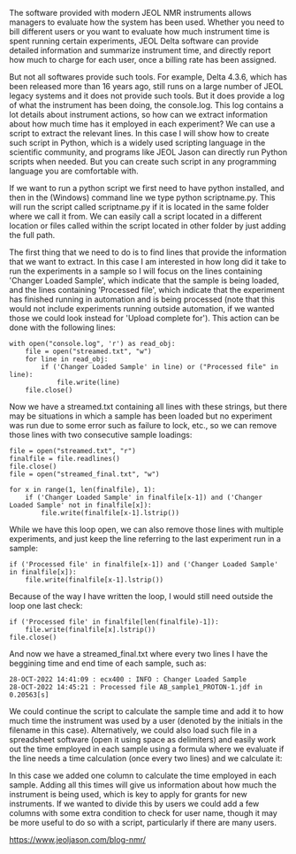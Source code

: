 The software provided with modern JEOL NMR instruments allows managers to evaluate how the system has been used. Whether you need to bill different users or you want to evaluate how much instrument time is spent running certain experiments, JEOL Delta software can provide detailed information and summarize instrument time, and directly report how much to charge for each user, once a billing rate has been assigned.

But not all softwares provide such tools. For example, Delta 4.3.6, which has been released more than 16 years ago, still runs on a large number of JEOL legacy systems and it does not provide such tools. But it does provide a log of what the instrument has been doing, the console.log. This log contains a lot details about instrument actions, so how can we extract information about how much time has it employed in each experiment? We can use a script to extract the relevant lines. In this case I will show how to create such script in Python, which is a widely used scripting language in the scientific community, and programs like JEOL Jason can directly run Python scripts when needed. But you can create such script in any programming language you are comfortable with.

If we want to run a python script we first need to have python installed, and then in the (Windows) command line we type python scriptname.py. This will run the script called scriptname.py if it is located in the same folder where we call it from. We can easily call a script located in a different location or files called within the script located in other folder by just adding the full path.

The first thing that we need to do is to find lines that provide the information that we want to extract. In this case I am interested in how long did it take to run the experiments in a sample so I will focus on the lines containing 'Changer Loaded Sample', which indicate that the sample is being loaded, and the lines containing 'Processed file', which indicate that the experiment has finished running in automation and is being processed (note that this would not include experiments running outside automation, if we wanted those we could look instead for 'Upload complete for'). This action can be done with the following lines:

	with open("console.log", 'r') as read_obj:
		file = open("streamed.txt", "w")
		for line in read_obj:
			if ('Changer Loaded Sample' in line) or ("Processed file" in line):
				file.write(line)
		file.close()
		
Now we have a streamed.txt containing all lines with these strings, but there may be situations in which a sample has been loaded but no experiment was run due to some error such as failure to lock, etc., so we can remove those lines with two consecutive sample loadings:

	file = open("streamed.txt", "r")
	finalfile = file.readlines()
	file.close()
	file = open("streamed_final.txt", "w")

	for x in range(1, len(finalfile), 1):
		if ('Changer Loaded Sample' in finalfile[x-1]) and ('Changer Loaded Sample' not in finalfile[x]):
			file.write(finalfile[x-1].lstrip())
		
While we have this loop open, we can also remove those lines with multiple experiments, and just keep the line referring to the last experiment run in a sample:

	if ('Processed file' in finalfile[x-1]) and ('Changer Loaded Sample' in finalfile[x]):
		file.write(finalfile[x-1].lstrip())
		
Because of the way I have written the loop, I would still need outside the loop one last check:

	if ('Processed file' in finalfile[len(finalfile)-1]):
		file.write(finalfile[x].lstrip())
	file.close()			
	
And now we have a streamed_final.txt where every two lines I have the beggining time and end time of each sample, such as:

	28-OCT-2022 14:41:09 : ecx400 : INFO : Changer Loaded Sample
	28-OCT-2022 14:45:21 : Processed file AB_sample1_PROTON-1.jdf in 0.20563[s]
	
We could continue the script to calculate the sample time and add it to how much time the instrument was used by a user (denoted by the initials in the filename in this case). Alternatively, we could also load such file in a spreadsheet software (open it using space as delimiters) and easily work out the time employed in each sample using a formula where we evaluate if the line needs a time calculation (once every two lines) and we calculate it:

In this case we added one column to calculate the time employed in each sample. Adding all this times will give us information about how much the instrument is being used, which is key to apply for grants for new instruments. If we wanted to divide this by users we could add a few columns with some extra condition to check for user name, though it may be more useful to do so with a script, particularly if there are many users.

https://www.jeoljason.com/blog-nmr/
